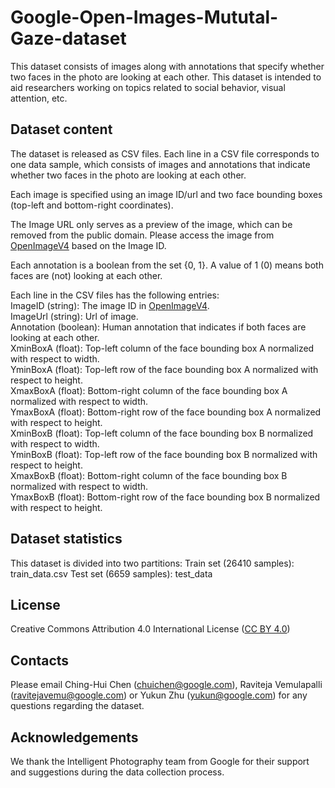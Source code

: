 # Google-Open-Images-Mututal-Gaze-dataset
This dataset consists of images along with annotations that specify whether two faces in the photo are looking at each other. This dataset is intended to aid researchers working on topics related to social behavior, visual attention, etc.

## Dataset content
The dataset is released as CSV files. Each line in a CSV file corresponds to one data sample, which consists of images and annotations that indicate whether two faces in the photo are looking at each other.

Each image is specified using an image ID/url and two face bounding boxes (top-left and bottom-right coordinates).

The Image URL only serves as a preview of the image, which can be removed from the public domain. Please access the image from [OpenImageV4](https://storage.googleapis.com/openimages/web/download_v4.html) based on the Image ID.

Each annotation is a boolean from the set {0, 1}. A value of 1 (0) means both faces are (not) looking at each other. 

Each line in the CSV files has the following entries:\
ImageID (string): The image ID in [OpenImageV4](https://storage.googleapis.com/openimages/web/download_v4.html).\
ImageUrl (string): Url of image.\
Annotation (boolean): Human annotation that indicates if both faces are looking at each other.\
XminBoxA (float): Top-left column of the face bounding box A normalized with respect to width.\
YminBoxA (float): Top-left row of the face bounding box A normalized with respect to height.\
XmaxBoxA (float): Bottom-right column of the face bounding box A normalized with respect to width.\
YmaxBoxA (float): Bottom-right row of the face bounding box A normalized with respect to height.\
XminBoxB (float): Top-left column of the face bounding box B normalized with respect to width.\
YminBoxB (float): Top-left row of the face bounding box B normalized with respect to height.\
XmaxBoxB (float): Bottom-right column of the face bounding box B normalized with respect to width.\
YmaxBoxB (float): Bottom-right row of the face bounding box B normalized with respect to height.

## Dataset statistics
This dataset is divided into two partitions:
Train set (26410 samples):  train_data.csv 
Test set (6659 samples):  test_data

## License
Creative Commons Attribution 4.0 International License ([CC BY 4.0](https://creativecommons.org/licenses/by/4.0/))

## Contacts
Please email Ching-Hui Chen ([chuichen@google.com](mailto:chuichen@google.com)), Raviteja Vemulapalli ([ravitejavemu@google.com](mailto:ravitejavemu@google.com)) or Yukun Zhu ([yukun@google.com](mailto:yukun@google.com)) for any questions regarding the dataset.

## Acknowledgements
We thank the Intelligent Photography team from Google for their support and suggestions during the data collection process.
